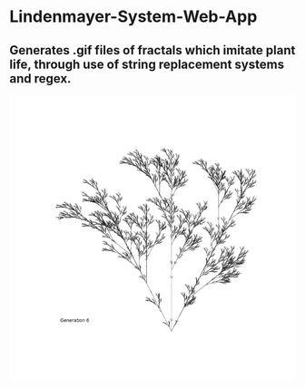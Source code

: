 # Lindenmayer-System-Web-App
## Generates .gif files of fractals which imitate plant life, through use of string replacement systems and regex.
![example_fractal](gifs/Plant_2021-03-27_10-47-32.gif)
